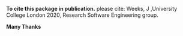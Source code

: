 **To cite this package in publication.**
please cite:
Weeks, J ,University College London 2020, Research Software Engineering group.

__Many Thanks__